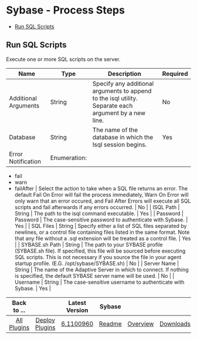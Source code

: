 
# Sybase - Process Steps

* [Run SQL Scripts](#run_sql_scripts)


## Run SQL Scripts

Execute one or more SQL scripts on the server.


| Name | Type | Description                                                                                                          | Required |
| ---- | ---- | -------------------------------------------------------------------------------------------------------------------- | -------- |
| Additional Arguments | String | Specify any additional arguments to append to the isql utility. Separate each argument by a new line. | No |
| Database | String | The name of the database in which the Isql session begins. | Yes |
| Error Notification | Enumeration:
* fail
* warn
* failAfter
| Select the action to take when a SQL file returns an error. The default Fail On Error will fail the process immediately, Warn On Error will only warn that an error occured, and Fail After Errors will execute all SQL scripts and fail afterwards if any errors occurred. | No |
| ISQL Path | String | The path to the isql command executable. | Yes |
| Password | Password | The case-sensitive password to authenticate with Sybase. | Yes |
| SQL Files | String | Specify either a list of SQL files separated by newlines, or a control file containing files listed in the same format. Note that any file without a .sql extension will be treated as a control file. | Yes |
| SYBASE.sh Path | String | The path to your SYBASE profile (SYBASE.sh file). If specified, this file will be sourced before executing SQL scripts. This is not necessary if you source the file in your agent startup profile. (E.G. /opt/sybase/SYBASE.sh) | No |
| Server Name | String | The name of the Adaptive Server in which to connect. If nothing is specified, the default SYBASE server name will be used. | No |
| Username | String | The case-sensitive username to authenticate with Sybase. | Yes |



|Back to ...||Latest Version|Sybase |||
| :---: | :---: | :---: | :---: | :---: | :---: |
|[All Plugins](../../index.md)|[Deploy Plugins](../README.md)|[6.1100960](https://raw.githubusercontent.com/UrbanCode/IBM-UCD-PLUGINS/main/files/sybase/plugins-sybase-6.1100960.zip)|[Readme](README.md)|[Overview](overview.md)|[Downloads](downloads.md)|
